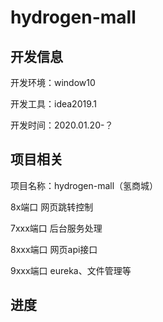 # hydrogen-mall

## 开发信息

开发环境：window10

开发工具：idea2019.1

开发时间：2020.01.20-？

## 项目相关

项目名称：hydrogen-mall（氢商城）

8x端口 网页跳转控制

7xxx端口 后台服务处理

8xxx端口 网页api接口

9xxx端口 eureka、文件管理等

## 进度

